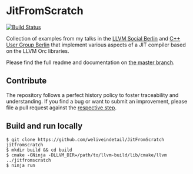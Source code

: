# JitFromScratch

[![Build Status](https://travis-ci.org/weliveindetail/JitFromScratch.svg?branch=llvm09/steps/A05)](https://travis-ci.org/weliveindetail/JitFromScratch/branches/)

Collection of examples from my talks in the [LLVM Social Berlin](https://www.meetup.com/de-DE/LLVM-Social-Berlin/) and [C++ User Group Berlin](https://www.meetup.com/de-DE/berlincplusplus/) that implement various aspects of a JIT compiler based on the LLVM Orc libraries.

Please find the full readme and documentation on [the master branch](https://github.com/weliveindetail/JitFromScratch).

## Contribute

The repository follows a perfect history policy to foster traceability and understanding. If you find a bug or want to submit an improvement, please file a pull request against the [respective step](
https://github.com/weliveindetail/JitFromScratch/branches/all?query=step).

## Build and run locally

```
$ git clone https://github.com/weliveindetail/JitFromScratch jitfromscratch
$ mkdir build && cd build
$ cmake -GNinja -DLLVM_DIR=/path/to/llvm-build/lib/cmake/llvm ../jitfromscratch
$ ninja run
```
